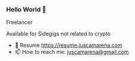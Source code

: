 ### Hello World 👋

Freelancer

Available for Sidegigs not related to crypto

- 💼 Resume https://resume.juscamarena.com
- 📫 How to reach me: juscamarena@gmail.com
